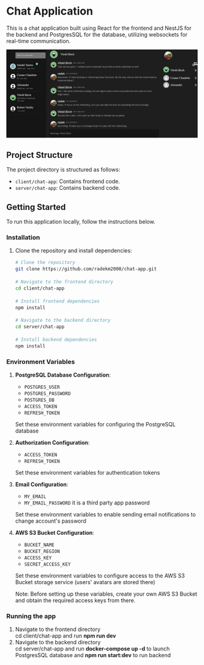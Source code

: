 # Chat Application

This is a chat application built using React for the frontend and NestJS for the backend and PostgresSQL for the database, utilizing websockets for real-time communication.

![preview photo](server/chat-app/src/uploads/temp/Screenshot_1.png)

## Project Structure

The project directory is structured as follows:

- `client/chat-app`: Contains frontend code.
- `server/chat-app`: Contains backend code.

## Getting Started

To run this application locally, follow the instructions below.

### Installation

1. Clone the repository and install dependencies:

   ```bash
   # Clone the repository
   git clone https://github.com/radekm2000/chat-app.git

   # Navigate to the frontend directory
   cd client/chat-app

   # Install frontend dependencies
   npm install  

   # Navigate to the backend directory
   cd server/chat-app

   # Install backend dependencies
   npm install  

### Environment Variables

1. **PostgreSQL Database Configuration**:
   - `POSTGRES_USER`
   - `POSTGRES_PASSWORD`
   - `POSTGRES_DB`
   - `ACCESS_TOKEN`
   - `REFRESH_TOKEN`

   Set these environment variables for configuring the PostgreSQL database

2. **Authorization Configuration**:
    - `ACCESS_TOKEN`    
    - `REFRESH_TOKEN`   
  
    Set these environment variables for authentication tokens
3. **Email Configuration**:
   - `MY_EMAIL`
   - `MY_EMAIL_PASSWORD` it is a third party app password 

   Set these environment variables to enable sending email notifications to change account's password

4. **AWS S3 Bucket Configuration**:
   - `BUCKET_NAME`
   - `BUCKET_REGION`
   - `ACCESS_KEY`
   - `SECRET_ACCESS_KEY`

   Set these environment variables to configure access to the AWS S3 Bucket storage service (users' avatars are stored there)

      Note: Before setting up these variables, create your own AWS S3 Bucket and obtain the required access keys from there.

### Running the app
1.  Navigate to the frontend directory  
   cd client/chat-app and run  **npm run dev**
2. Navigate to the backend directory  
   cd server/chat-app and run **docker-compose up -d** to launch PostgresSQL database and **npm run start:dev**
to run backend 
